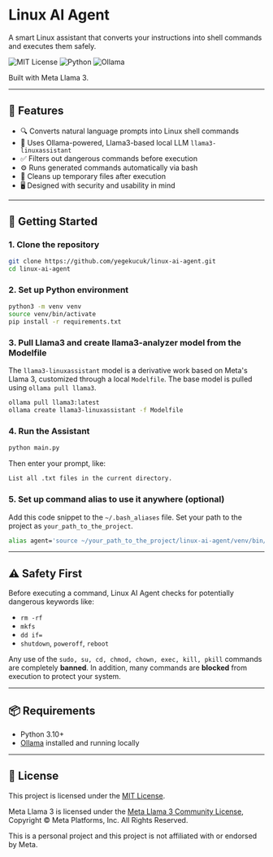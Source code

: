 # Linux AI Agent

A smart Linux assistant that converts your instructions into shell commands and executes them safely.

![MIT License](https://img.shields.io/badge/license-MIT-green)
![Python](https://img.shields.io/badge/Python-3.10+-blue)
![Ollama](https://img.shields.io/badge/Ollama-Local%20LLM%20LinuxAssistant-orange)

Built with Meta Llama 3.

---

## 🧩 Features

- 🔍 Converts natural language prompts into Linux shell commands
- 🧠 Uses Ollama-powered, Llama3-based local LLM `llama3-linuxassistant`
- ✅ Filters out dangerous commands before execution
- ⚙️ Runs generated commands automatically via bash
- 🧼 Cleans up temporary files after execution
- 🖥️ Designed with security and usability in mind

---

## 🚀 Getting Started

### 1. Clone the repository

```bash
git clone https://github.com/yegekucuk/linux-ai-agent.git
cd linux-ai-agent
```

### 2. Set up Python environment

```bash
python3 -m venv venv
source venv/bin/activate
pip install -r requirements.txt
```

### 3. Pull Llama3 and create llama3-analyzer model from the Modelfile
The `llama3-linuxassistant` model is a derivative work based on Meta's Llama 3, customized through a local `Modelfile`. The base model is pulled using `ollama pull llama3`.

```bash
ollama pull llama3:latest
ollama create llama3-linuxassistant -f Modelfile
```

### 4. Run the Assistant

```bash
python main.py
```

Then enter your prompt, like:

```bash
List all .txt files in the current directory.
```

### 5. Set up command alias to use it anywhere (optional)

Add this code snippet to the `~/.bash_aliases` file. Set your path to the project as `your_path_to_the_project`.
```bash
alias agent='source ~/your_path_to_the_project/linux-ai-agent/venv/bin/activate && python3 ~/your_path_to_the_project/linux-agi-agent/main.py && deactivate'
```

---

## ⚠️ Safety First

Before executing a command, Linux AI Agent checks for potentially dangerous keywords like:

- `rm -rf`
- `mkfs`
- `dd if=`
- `shutdown`, `poweroff`, `reboot`

Any use of the `sudo, su, cd, chmod, chown, exec, kill, pkill` commands are completely **banned**.
In addition, many commands are **blocked** from execution to protect your system.

---

## 📦 Requirements

- Python 3.10+
- [Ollama](https://ollama.com/) installed and running locally

---

## 📄 License

This project is licensed under the [MIT License](LICENSE).

Meta Llama 3 is licensed under the [Meta Llama 3 Community License](https://github.com/meta-llama/llama3/blob/main/LICENSE), Copyright © Meta Platforms, Inc. All Rights Reserved.

This is a personal project and this project is not affiliated with or endorsed by Meta.

